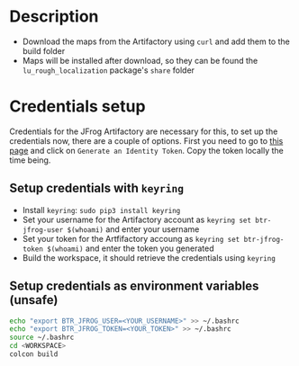 # Description

- Download the maps from the Artifactory using `curl` and add them to the build folder
- Maps will be installed after download, so they can be found the `lu_rough_localization` package's `share` folder

# Credentials setup

Credentials for the JFrog Artifactory are necessary for this, to set up the credentials now, there are a couple of options. First you need to go to [this page](https://artifactory.boschdevcloud.com/ui/user_profile) and click on `Generate an Identity Token`. Copy the token locally the time being.

## Setup credentials with `keyring`

* Install `keyring`: `sudo pip3 install keyring`
* Set your username for the Artifactory account as `keyring set btr-jfrog-user $(whoami)` and enter your username
* Set your token for the Artfifactory accoung as `keyring set btr-jfrog-token $(whoami)` and enter the token you generated
* Build the workspace, it should retrieve the credentials using `keyring`

## Setup credentials as environment variables (**unsafe**)

```bash
echo "export BTR_JFROG_USER=<YOUR_USERNAME>" >> ~/.bashrc
echo "export BTR_JFROG_TOKEN=<YOUR_TOKEN>" >> ~/.bashrc
source ~/.bashrc
cd <WORKSPACE>
colcon build
```
